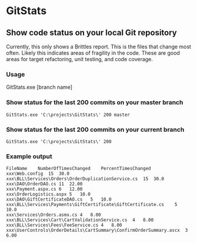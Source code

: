 # GitStats
## Show code status on your local Git repository
Currently, this only shows a Brittles report. This is the files that change most often. Likely this indicates areas of fragility in the code. These are good areas for target refactoring, unit testing, and code coverage.

### Usage
GitStats.exe <path to local git repo> <commit count> [branch name]

### Show status for the last 200 commits on your master branch
```
GitStats.exe 'C:\projects\GitStats\' 200 master
```

### Show status for the last 200 commits on your current branch
```
GitStats.exe 'C:\projects\GitStats\' 200
```

### Example output
```
FileName	NumberOfTimesChanged	PercentTimesChanged
xxx\Web.config	15	30.0
xxx\BLL\Services\Orders\OrderDuplicationService.cs	15	30.0
xxx\DAO\OrderDAO.cs	11	22.00
xxx\Payment.aspx.cs	6	12.00
xxx\OrderLogistics.aspx	5	10.0
xxx\DAO\GiftCertificateDAO.cs	5	10.0
xxx\BLL\Services\Payments\GiftCertificate\GiftCertificate.cs	5	10.0
xxx\Services\Orders.asmx.cs	4	8.00
xxx\BLL\Services\Cart\CartValidationService.cs	4	8.00
xxx\BLL\Services\Fees\FeeService.cs	4	8.00
xxx\UserControls\OrderDetails\CartSummary\ConfirmOrderSummary.ascx	3	6.00
```
